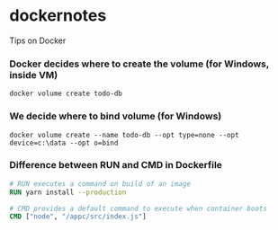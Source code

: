 # dockernotes
Tips on Docker

### Docker decides where to create the volume (for Windows, inside VM)
`docker volume create todo-db`

### We decide where to bind volume (for Windows)
`docker volume create --name todo-db --opt type=none --opt device=c:\data --opt o=bind`

### Difference between RUN and CMD in Dockerfile
```dockerfile
# RUN executes a command on build of an image
RUN yarn install --production 

# CMD provides a default command to execute when container boots
CMD ["node", "/appc/src/index.js"]
```
